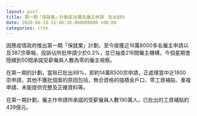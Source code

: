 ```yaml
---
layout: post
title: 第一期「保就業」計劃逾16萬名僱主申請　批出88%
date: 2020-08-18 15:46:38.000000000 +08:00
categories: rthk
---
```


因應疫情政府推出第一期「保就業」計劃，至今接獲近16萬8000多名僱主申請以及387宗舉報，投訴佔所批申請少於0.3%，並已抽查216間僱主機構，今個星期會陸續到50間承諾受薪僱員人數為零的僱主視察。

在第一期的計劃，當局已批出88%，即約14萬8500宗申請，正處理當中近1800宗申請，其他不獲批個案的原因包括，無合資格的強積金戶口、零工資補貼、重複申請、未能提供完整及正確資料等。

在第一期計劃，僱主作申請所承諾的受薪僱員人數190萬人，已批出的工資補貼約439億元。
